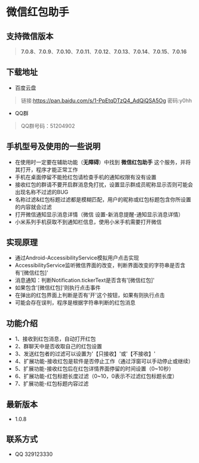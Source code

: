 # 微信红包助手

## 支持微信版本
> **7.0.8**、**7.0.9**、**7.0.10**、**7.0.11**、**7.0.12**、**7.0.13**、**7.0.14**、**7.0.15**、**7.0.16**

## 下载地址
* 百度云盘
> 链接:https://pan.baidu.com/s/1-PpEtqDTzQ4_AdQiQSA5Og  密码:y0hh
* QQ群
> QQ群号码：51204902

## 手机型号及使用的一些说明
* 在使用时一定要在辅助功能（**无障碍**）中找到 **微信红包助手** 这个服务，并将其打开，程序才能正常工作
* 手机在桌面停留不能抢红包请检查手机的通知权限有没有设置
* 接收红包的群请不要开启群消息免打扰，设置显示群成员昵称显示否则可能会出现名称不过滤的BUG
* 名称过滤&红包标题过滤都是模糊匹配，用户的昵称或红包标题包含你所设置的内容就会过滤
* 打开微信通知显示消息详情（微信 设置-新消息提醒-通知显示消息详情）
* 小米系列手机获取不到通知栏信息，使用小米手机需要打开微信

## 实现原理
* 通过Android-AccessibilityService模拟用户点击实现
* AccessibilityService监听微信界面的改变，判断界面改变的字符串是否含有'[微信红包]'
* 消息通知：判断Notification.tickerText是否含有'[微信红包]'
* 如果包含'[微信红包]'则执行点击事件
* 在弹出的红包界面上判断是否有'开'这个按钮，如果有则执行点击
* 可能会存在误判，程序是根据字符串判断的红包消息

## 功能介绍
* 1、接收到红包消息，自动打开红包
* 2、群聊天中是否收取自己的红包设置
* 3、发送红包者的过滤可以设置为'【只接收】'或'【不接收】'
* 4、扩展功能-接收红包是软件是否停止工作（通过浮窗可以手动停止或继续）
* 5、扩展功能-接收红包后在红包详情界面停留的时间设置（0~10秒）
* 6、扩展功能-红包标题长度过滤（0~10，0表示不过滤红包标题长度）
* 7、扩展功能-红包标题内容过滤

## 最新版本
* 1.0.8

## 联系方式
* QQ 329123330